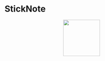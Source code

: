 # StickNote

<a href="ttps://github.com/alex-fomin/StickNote/releases"><p align="center"><img src="https://github.com/alex-fomin/StickNote/blob/main/src/StickNote/Assets.xcassets/AppIcon.appiconset/icon_128x128.png" width="120"></p></a>
